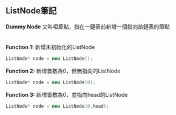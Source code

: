## ListNode筆記


**Dummy Node**
又叫啞節點，指在一鏈表前新增一個指向該鏈表的節點
<br><br><br>
**Function 1:**
新增未初始化的ListNode
```CPP
ListNode* node = new ListNode();
```

**Function 2:**
新增首數為0，但無指向的ListNode
```CPP
ListNode* node = new ListNode(0);
```

**Function 3:**
新增首數為0，並指向head的ListNode
```CPP
ListNode* node = new ListNode(0,head);
```

